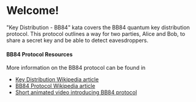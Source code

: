 # Welcome!

"Key Distribution - BB84" kata covers the BB84 quantum key distribution protocol. This 
protocol outlines a way for two parties, Alice and Bob, to share a secret
key and be able to detect eavesdroppers.

#### BB84 Protocol Resources
More information on the BB84 protocol can be found in
* [Key Distribution Wikipedia article](https://en.wikipedia.org/wiki/Quantum_key_distribution)
* [BB84 Protocol Wikipedia article](https://en.wikipedia.org/wiki/BB84)
* [Short animated video introducing BB84 protocol](https://www.youtube.com/watch?v=UVzRbU6y7Ks)